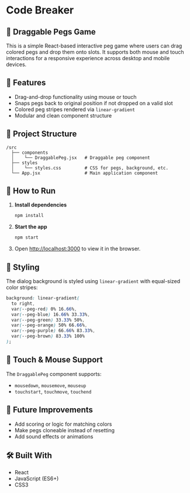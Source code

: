 # Code Breaker

## 🎯 Draggable Pegs Game

This is a simple React-based interactive peg game where users can drag colored pegs and drop them onto slots. It supports both mouse and touch interactions for a responsive experience across desktop and mobile devices.

## 🚀 Features

- Drag-and-drop functionality using mouse or touch
- Snaps pegs back to original position if not dropped on a valid slot
- Colored peg stripes rendered via `linear-gradient`
- Modular and clean component structure

## 📁 Project Structure

```
/src
  ├── components
  │    └── DraggablePeg.jsx   # Draggable peg component
  ├── styles
  │    └── styles.css         # CSS for pegs, background, etc.
  └── App.jsx                 # Main application component
```

## 🧪 How to Run

1. **Install dependencies**

   ```bash
   npm install
   ```

2. **Start the app**

   ```bash
   npm start
   ```

3. Open [http://localhost:3000](http://localhost:3000) to view it in the browser.

## 🎨 Styling

The dialog background is styled using `linear-gradient` with equal-sized color stripes:

```css
background: linear-gradient(
  to right,
  var(--peg-red) 0% 16.66%,
  var(--peg-blue) 16.66% 33.33%,
  var(--peg-green) 33.33% 50%,
  var(--peg-orange) 50% 66.66%,
  var(--peg-purple) 66.66% 83.33%,
  var(--peg-brown) 83.33% 100%
);
```

## 📱 Touch & Mouse Support

The `DraggablePeg` component supports:

- `mousedown`, `mousemove`, `mouseup`
- `touchstart`, `touchmove`, `touchend`

## 📌 Future Improvements

- Add scoring or logic for matching colors
- Make pegs cloneable instead of resetting
- Add sound effects or animations

## 🛠️ Built With

- React
- JavaScript (ES6+)
- CSS3

